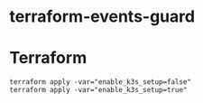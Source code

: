 # terraform-events-guard


# Terraform

```
terraform apply -var="enable_k3s_setup=false"
terraform apply -var="enable_k3s_setup=true"
```

